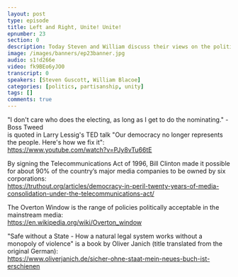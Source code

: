 ```yaml
---
layout: post
type: episode
title: Left and Right, Unite! Unite!
epnumber: 23
section: 0
description: Today Steven and William discuss their views on the political division into the left and right wings. They argue that this differentiation is unnecessary and artificial, as both groups have much to offer, but to solve different problems. This insight underlines how they should complement each other, rather than get at each other's throats.
image: /images/banners/ep23banner.jpg
audio: s1!d266e
video: fk9BEo6yJO0
transcript: 0
speakers: [Steven Guscott, William Blacoe]
categories: [politics, partisanship, unity]
tags: []
comments: true
---
```

"I don't care who does the electing, as long as I get to do the nominating." - Boss Tweed  
is quoted in Larry Lessig's TED talk "Our democracy no longer represents the people. Here's how we fix it":  
<a href="https://www.youtube.com/watch?v=PJy8vTu66tE">https://www.youtube.com/watch?v=PJy8vTu66tE</a>

By signing the Telecommunications Act of 1996, Bill Clinton made it possible for about 90% of the country’s major media companies to be owned by six corporations:  
<a href="https://truthout.org/articles/democracy-in-peril-twenty-years-of-media-consolidation-under-the-telecommunications-act/">https://truthout.org/articles/democracy-in-peril-twenty-years-of-media-consolidation-under-the-telecommunications-act/</a>

The Overton Window is the range of policies politically acceptable in the mainstream media:  
<a href="https://en.wikipedia.org/wiki/Overton_window">https://en.wikipedia.org/wiki/Overton_window</a>

"Safe without a State - How a natural legal system works without a monopoly of violence" is a book by Oliver Janich (title translated from the original German):  
<a href="https://www.oliverjanich.de/sicher-ohne-staat-mein-neues-buch-ist-erschienen">https://www.oliverjanich.de/sicher-ohne-staat-mein-neues-buch-ist-erschienen</a>